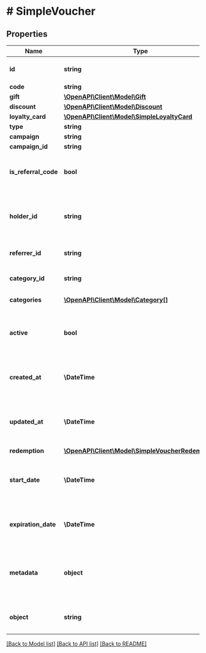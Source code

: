 # # SimpleVoucher

## Properties

Name | Type | Description | Notes
------------ | ------------- | ------------- | -------------
**id** | **string** | A unique identifier that represents the voucher assigned by Voucherify. | [optional]
**code** | **string** | Voucher code. | [optional]
**gift** | [**\OpenAPI\Client\Model\Gift**](Gift.md) |  | [optional]
**discount** | [**\OpenAPI\Client\Model\Discount**](Discount.md) |  | [optional]
**loyalty_card** | [**\OpenAPI\Client\Model\SimpleLoyaltyCard**](SimpleLoyaltyCard.md) |  | [optional]
**type** | **string** | Type of the voucher. | [optional]
**campaign** | **string** | Campaign name. | [optional]
**campaign_id** | **string** | Campaign unique ID. | [optional]
**is_referral_code** | **bool** | Flag indicating whether this voucher is a referral code; &#x60;true&#x60; for campaign type &#x60;REFERRAL_PROGRAM&#x60;. | [optional]
**holder_id** | **string** | Unique customer identifier of the redeemable holder. It equals to the customer ID assigned by Voucherify. | [optional]
**referrer_id** | **string** | Unique identifier of the referrer assigned by Voucherify. | [optional]
**category_id** | **string** | Unique identifier of the category that this voucher belongs to. | [optional]
**categories** | [**\OpenAPI\Client\Model\Category[]**](Category.md) | Contains details about the category. | [optional]
**active** | **bool** | Shows whether the voucher is on or off. &#x60;true&#x60; indicates an *active* voucher and &#x60;false&#x60; indicates an *inactive* voucher. | [optional]
**created_at** | **\DateTime** | Timestamp representing the date and time when the order was created in the ISO 8601 format. | [optional]
**updated_at** | **\DateTime** | Timestamp representing the date and time when the order was created. The value is shown in the ISO 8601 format. | [optional]
**redemption** | [**\OpenAPI\Client\Model\SimpleVoucherRedemption**](SimpleVoucherRedemption.md) |  | [optional]
**start_date** | **\DateTime** | Activation timestamp defines when the code starts to be active in ISO 8601 format. Voucher is *inactive before* this date. | [optional]
**expiration_date** | **\DateTime** | Expiration timestamp defines when the code expires in ISO 8601 format.  Voucher is *inactive after* this date. | [optional]
**metadata** | **object** | A set of custom key/value pairs that you can attach to a voucher. The metadata object stores all custom attributes assigned to the voucher. | [optional]
**object** | **string** | The type of the object represented by JSON. | [optional] [default to 'voucher']

[[Back to Model list]](../../README.md#models) [[Back to API list]](../../README.md#endpoints) [[Back to README]](../../README.md)
